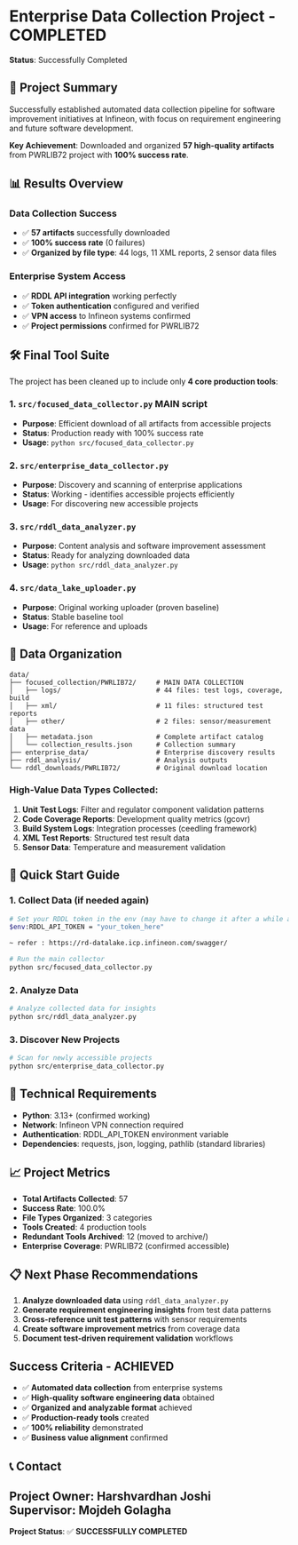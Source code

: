 # Enterprise Data Collection Project - COMPLETED

**Status**: Successfully Completed 

## 🎯 Project Summary

Successfully established automated data collection pipeline for software improvement initiatives at Infineon, with focus on requirement engineering and future software development.

**Key Achievement**: Downloaded and organized **57 high-quality artifacts** from PWRLIB72 project with **100% success rate**.

## 📊 Results Overview

### Data Collection Success
- ✅ **57 artifacts** successfully downloaded
- ✅ **100% success rate** (0 failures)
- ✅ **Organized by file type**: 44 logs, 11 XML reports, 2 sensor data files

### Enterprise System Access
- ✅ **RDDL API integration** working perfectly
- ✅ **Token authentication** configured and verified
- ✅ **VPN access** to Infineon systems confirmed
- ✅ **Project permissions** confirmed for PWRLIB72

## 🛠️ Final Tool Suite

The project has been cleaned up to include only **4 core production tools**:

### 1. `src/focused_data_collector.py` **MAIN script**
- **Purpose**: Efficient download of all artifacts from accessible projects
- **Status**: Production ready with 100% success rate
- **Usage**: `python src/focused_data_collector.py`

### 2. `src/enterprise_data_collector.py`
- **Purpose**: Discovery and scanning of enterprise applications
- **Status**: Working - identifies accessible projects efficiently
- **Usage**: For discovering new accessible projects

### 3. `src/rddl_data_analyzer.py`
- **Purpose**: Content analysis and software improvement assessment
- **Status**: Ready for analyzing downloaded data
- **Usage**: `python src/rddl_data_analyzer.py`

### 4. `src/data_lake_uploader.py`
- **Purpose**: Original working uploader (proven baseline)
- **Status**: Stable baseline tool
- **Usage**: For reference and uploads

## 📁 Data Organization

```
data/
├── focused_collection/PWRLIB72/     # MAIN DATA COLLECTION
│   ├── logs/                        # 44 files: test logs, coverage, build
│   ├── xml/                         # 11 files: structured test reports  
│   ├── other/                       # 2 files: sensor/measurement data
│   ├── metadata.json                # Complete artifact catalog
│   └── collection_results.json      # Collection summary
├── enterprise_data/                 # Enterprise discovery results
├── rddl_analysis/                   # Analysis outputs
└── rddl_downloads/PWRLIB72/         # Original download location
```

### High-Value Data Types Collected:
1. **Unit Test Logs**: Filter and regulator component validation patterns
2. **Code Coverage Reports**: Development quality metrics (gcovr)
3. **Build System Logs**: Integration processes (ceedling framework)
4. **XML Test Reports**: Structured test result data
5. **Sensor Data**: Temperature and measurement validation



## 🚀 Quick Start Guide

### 1. Collect Data (if needed again)
```bash
# Set your RDDL token in the env (may have to change it after a while as it expires)
$env:RDDL_API_TOKEN = "your_token_here" 

~ refer : https://rd-datalake.icp.infineon.com/swagger/

# Run the main collector
python src/focused_data_collector.py
```

### 2. Analyze Data
```bash
# Analyze collected data for insights
python src/rddl_data_analyzer.py
```

### 3. Discover New Projects
```bash
# Scan for newly accessible projects
python src/enterprise_data_collector.py
```

## 🔧 Technical Requirements

- **Python**: 3.13+ (confirmed working)
- **Network**: Infineon VPN connection required
- **Authentication**: RDDL_API_TOKEN environment variable
- **Dependencies**: requests, json, logging, pathlib (standard libraries)

## 📈 Project Metrics

- **Total Artifacts Collected**: 57
- **Success Rate**: 100.0%
- **File Types Organized**: 3 categories
- **Tools Created**: 4 production tools
- **Redundant Tools Archived**: 12 (moved to archive/)
- **Enterprise Coverage**: PWRLIB72 (confirmed accessible)

## 📋 Next Phase Recommendations

1. **Analyze downloaded data** using `rddl_data_analyzer.py`
2. **Generate requirement engineering insights** from test data patterns
3. **Cross-reference unit test patterns** with sensor requirements
4. **Create software improvement metrics** from coverage data
5. **Document test-driven requirement validation** workflows

## Success Criteria - ACHIEVED

- ✅ **Automated data collection** from enterprise systems
- ✅ **High-quality software engineering data** obtained
- ✅ **Organized and analyzable format** achieved
- ✅ **Production-ready tools** created
- ✅ **100% reliability** demonstrated
- ✅ **Business value alignment** confirmed

## 📞 Contact

**Project Owner**: Harshvardhan Joshi  
**Supervisor**: Mojdeh Golagha
---


**Project Status**: ✅ **SUCCESSFULLY COMPLETED**
